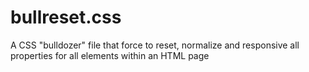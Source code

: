 # bullreset.css
A CSS "bulldozer" file that force to reset, normalize and responsive all properties for all elements within an HTML page
